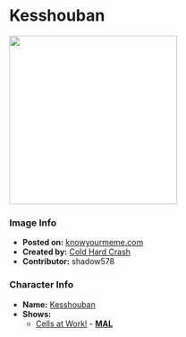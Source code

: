 # Kesshouban

<img src="https://raw.githubusercontent.com/shadow578/Project-Padoru/master/Padoru/cells-at-work-patelet.png" height="300">

### Image Info
* **Posted on:**     [knowyourmeme.com](https://knowyourmeme.com/photos/1438687-padoru)
* **Created by:**    [Cold Hard Crash](https://github.com/shadow578/Project-Padoru/blob/master/table-of-contents/creators/ColdHardCrash.md)
* **Contributor:**   shadow578

### Character Info
* **Name:**   [Kesshouban](https://myanimelist.net/character/162668)
* **Shows:**
  * [Cells at Work!](https://github.com/shadow578/Project-Padoru/blob/master/table-of-contents/shows/CellsatWork.md) - [__MAL__](https://myanimelist.net/anime/37141/Hataraku_Saibou_TV)


